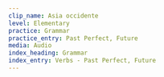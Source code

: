 ```yaml
---
clip_name: Asia occidente
level: Elementary
practice: Grammar
practice_entry: Past Perfect, Future
media: Audio
index_heading: Grammar
index_entry: Verbs - Past Perfect, Future
---
```

